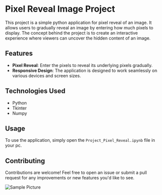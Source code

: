 # Pixel Reveal Image Project

This project is a simple python application for pixel reveal of an image. It allows users to gradually reveal an image by entering how much pixels to display. The concept behind the project is to create an interactive experience where viewers can uncover the hidden content of an image.

## Features

- **Pixel Reveal**: Enter the pixels to reveal its underlying pixels gradually.
- **Responsive Design**: The application is designed to work seamlessly on various devices and screen sizes.

## Technologies Used

- Python
- Tkinter
- Numpy

## Usage

To use the application, simply open the `Project_Pixel_Reveal.ipynb` file in your pc.

## Contributing

Contributions are welcome! Feel free to open an issue or submit a pull request for any improvements or new features you'd like to see.

![Sample Picture](https://github.com/ayushdas97/pixels_reveal/blob/main/sample.jpg)
